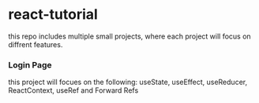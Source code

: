 # react-tutorial
this repo includes multiple small projects, where each project will focus on diffrent features.

### Login Page
this project will focues on the following: useState, useEffect, useReducer, ReactContext, useRef and Forward Refs


<gif src="https://github.com/EliezerTalker/react-tutorial/blob/main/project-gifs/login%20page.gif" width="40%" height="40%">

